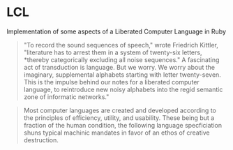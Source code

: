 LCL
===

Implementation of some aspects of a Liberated Computer Language in Ruby

> "To record the sound sequences of speech," wrote Friedrich Kittler, "literature has to arrest them in a system of twenty-six letters, *thereby categorically excluding all noise sequences." A fascinating act of transduction is language. But we worry. We worry about the imaginary, supplemental alphabets starting with letter twenty-seven. This is the impulse behind our notes for a liberated computer language, to reintroduce new noisy alphabets into the regid semantic zone of informatic networks."

> Most computer languages are created and developed according to the principles of efficiency, utility, and usability. These being but a fraction of the human condition, the following language specficiation shuns typical machinic mandates in favor of an ethos of creative destruction.
